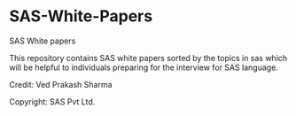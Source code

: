 # SAS-White-Papers
SAS White papers

This repository contains SAS white papers sorted by the topics in sas which will be helpful to individuals preparing for the interview
for SAS language.

Credit: Ved Prakash Sharma

Copyright: SAS Pvt Ltd.  
